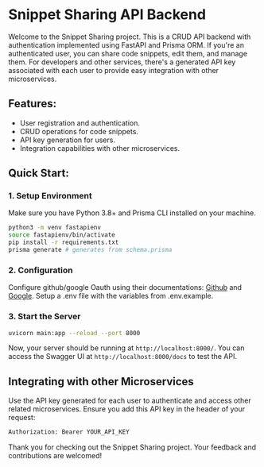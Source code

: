# Snippet Sharing API Backend 

Welcome to the Snippet Sharing project. This is a CRUD API backend with authentication implemented using FastAPI and Prisma ORM. If you're an authenticated user, you can share code snippets, edit them, and manage them. For developers and other services, there's a generated API key associated with each user to provide easy integration with other microservices.

## Features:

- User registration and authentication.
- CRUD operations for code snippets.
- API key generation for users.
- Integration capabilities with other microservices.

## Quick Start:

### 1. Setup Environment

Make sure you have Python 3.8+ and Prisma CLI installed on your machine.

```bash 
python3 -m venv fastapienv 
source fastapienv/bin/activate 
pip install -r requirements.txt 
prisma generate # generates from schema.prisma

```

### 2. Configuration

Configure github/google Oauth using their documentations: [Github](https://docs.github.com/en/apps/oauth-apps/building-oauth-apps/authorizing-oauth-apps#web-application-flow) and [Google](https://developers.google.com/identity/protocols/oauth2/web-server#prerequisites). Setup a .env file with the variables from .env.example. 


### 3. Start the Server

```bash
uvicorn main:app --reload --port 8000
```

Now, your server should be running at `http://localhost:8000/`. You can access the Swagger UI at `http://localhost:8000/docs` to test the API.



## Integrating with other Microservices

Use the API key generated for each user to authenticate and access other related microservices. Ensure you add this API key in the header of your request:

```bash
Authorization: Bearer YOUR_API_KEY
```


Thank you for checking out the Snippet Sharing project. Your feedback and contributions are welcomed!


